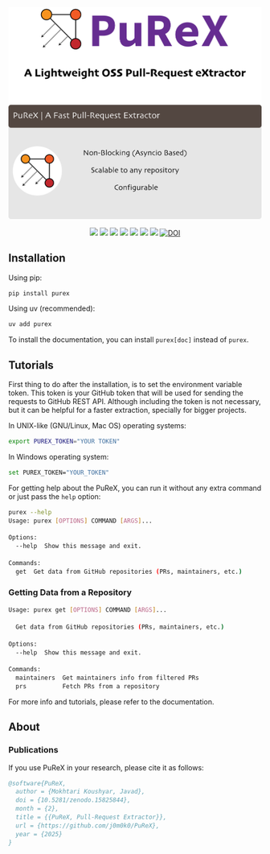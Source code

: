 <p align="center">
  <picture align="center">
    <source media="(prefers-color-scheme: dark)" srcset="https://raw.githubusercontent.com/j0m0k0/PuReX/refs/heads/main/logo/PuReX-dark.png">
    <source media="(prefers-color-scheme: light)" srcset="https://raw.githubusercontent.com/j0m0k0/PuReX/refs/heads/main/logo/PuReX-light.png">
    <img alt="PuReX logo with some description about it." src="https://raw.githubusercontent.com/j0m0k0/PuReX/refs/heads/main/logo/PuReX-light.png">
  </picture>
</p>

<p align="center">
  <img src="https://img.shields.io/badge/version-0.1.0--alpha-red" />
  <a href="https://pypi.org/project/purex/" target="_blank"><img src="https://img.shields.io/pypi/pyversions/purex.svg" /></a>
  <img src="https://img.shields.io/pypi/dm/purex" />
  <a href="https://j0m0k0.github.io/PuReX" target="_blank"><img src="https://img.shields.io/badge/view-Documentation-red?" /></a>
  <img src="http://img.shields.io/github/actions/workflow/status/j0m0k0/PuReX/purex-test.yml?branch=main">
  <img src="https://img.shields.io/github/commit-activity/m/j0m0k0/PuReX">
  <img src="https://img.shields.io/github/license/j0m0k0/PuReX">
  <a href="https://doi.org/10.5281/zenodo.15825844"><img src="https://zenodo.org/badge/DOI/10.5281/zenodo.15825844.svg" alt="DOI"></a>
</p>  



## Installation
Using pip:
```bash
pip install purex
```

Using uv (recommended):
```bash
uv add purex
```

To install the documentation, you can install `purex[doc]` instead of `purex`.

## Tutorials
First thing to do after the installation, is to set the environment variable token. This token is your GitHub token that will be used for sending the requests to GitHub REST API. Although including the token is not necessary, but it can be helpful for a faster extraction, specially for bigger projects.

In UNIX-like (GNU/Linux, Mac OS) operating systems:
```bash
export PUREX_TOKEN="YOUR TOKEN"
```

In Windows operating system:
```bash
set PUREX_TOKEN="YOUR_TOKEN"
```

For getting help about the PuReX, you can run it without any extra command or just pass the `help` option:
```bash
purex --help
Usage: purex [OPTIONS] COMMAND [ARGS]...

Options:
  --help  Show this message and exit.

Commands:
  get  Get data from GitHub repositories (PRs, maintainers, etc.)
```

### Getting Data from a Repository
```bash
Usage: purex get [OPTIONS] COMMAND [ARGS]...

  Get data from GitHub repositories (PRs, maintainers, etc.)

Options:
  --help  Show this message and exit.

Commands:
  maintainers  Get maintainers info from filtered PRs
  prs          Fetch PRs from a repository

```

For more info and tutorials, please refer to the documentation.

## About
### Publications
If you use PuReX in your research, please cite it as follows:
```bib
@software{PuReX,
  author = {Mokhtari Koushyar, Javad},
  doi = {10.5281/zenodo.15825844},
  month = {2},
  title = {{PuReX, Pull-Request Extractor}},
  url = {https://github.com/j0m0k0/PuReX},
  year = {2025}
}
```
